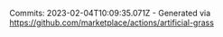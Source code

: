 Commits: 2023-02-04T10:09:35.071Z - Generated via https://github.com/marketplace/actions/artificial-grass
<br>
